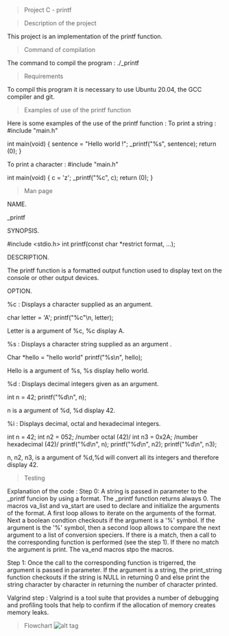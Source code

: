 > Project C - printf

> Description of the project

This project is an implementation of the printf function.

> Command of compilation

The command to compil the program :
./_printf

> Requirements

To compil this program it is necessary to use Ubuntu 20.04, the GCC compiler and git.

> Examples of use of the printf function

Here is some examples of the use of the printf function :
To print a string :
#include "main.h"

int main(void)
{
	sentence = "Hello world !";
	_printf("%s", sentence);
	return (0);
}

To print a character :
#include "main.h"

int main(void)
{
        c = 'z';
        _printf("%c", c);
        return (0);
}

> Man page

NAME.

_printf

SYNOPSIS.

#include <stdio.h>
int printf(const char *restrict format, ...);

DESCRIPTION.

The printf function is a formatted output function used to display text on the console or other output devices.

OPTION.

%c : Displays a character supplied as an argument.

char letter = 'A';
printf("%c"\n, letter); 

Letter is a argument of %c, %c display A.


%s : Displays a character string supplied as an argument .

Char *hello = "hello world"
printf("%s\n", hello);


Hello is a argument of %s, %s display hello world.

%d : Displays decimal integers given as an argument.

int n = 42;
printf("%d\n", n);

n is a argument of %d, %d display 42.

%i : Displays decimal, octal and hexadecimal integers.

int n = 42;
int n2 = 052; /number octal (42)/
int n3 = 0x2A; /number hexadecimal (42)/
printf("%d\n", n);
printf("%d\n", n2);
printf("%d\n", n3);

n, n2, n3, is a argument of %d,%d will convert all its integers and therefore display 42.

> Testing

Explanation of the code :
Step 0:
A string is passed in parameter to the _printf funcion by using a format. The _printf function returns always 0. The macros va_list and va_start are used to declare and initialize the arguments of the format. A first loop allows to iterate on the arguments of the format. Next a boolean condtion checkouts if the argument is a '%' symbol. If the argument is the '%' symbol, then a second loop allows to compare the next argument to a list of conversion speciers. If there is a match, then a call to the corresponding function is performed (see the step 1). If there no match the argument is print. The va_end macros stpo the macros.

Step 1:
Once the call to the corresponding function is trigerred, the argument is passed in parameter. If the argument is a string, the print_string function checkouts if the string is NULL in returning 0 and else print the string character by character in returning the number of character printed.

Valgrind step :
Valgrind is a tool suite that provides a number of debugging and profiling tools that help to confirm if the allocation of memory creates memory leaks.

> Flowchart
![alt tag](https://files.slack.com/files-tmb/T0423U1MW21-F06RRLW22E7-c595a31781/image_720.png)


